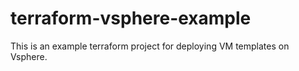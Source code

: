 # terraform-vsphere-example

This is an example terraform project for deploying VM templates on Vsphere.